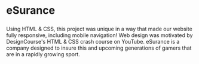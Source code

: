 # eSurance

#####
Using HTML & CSS, this project was unique in a way that made our website fully responsive, including mobile navigation! Web design was motivated by DesignCourse's HTML & CSS crash course on YouTube. eSurance is a company designed to insure this and upcoming generations of gamers that are in a rapidly growing sport.
